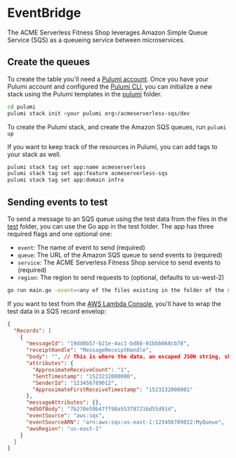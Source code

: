 # EventBridge

The ACME Serverless Fitness Shop leverages Amazon Simple Queue Service (SQS) as a queueing service between microservices.

## Create the queues

To create the table you'll need a [Pulumi account](https://app.pulumi.com/signup). Once you have your Pulumi account and configured the [Pulumi CLI](https://www.pulumi.com/docs/get-started/aws/install-pulumi/), you can initialize a new stack using the Pulumi templates in the [pulumi](./pulumi) folder.

```bash
cd pulumi
pulumi stack init <your pulumi org>/acmeserverless-sqs/dev
```

To create the Pulumi stack, and create the Amazon SQS queues, run `pulumi up`

If you want to keep track of the resources in Pulumi, you can add tags to your stack as well.

```bash
pulumi stack tag set app:name acmeserverless
pulumi stack tag set app:feature acmeserverless-sqs
pulumi stack tag set app:domain infra
```

## Sending events to test

To send a message to an SQS queue using the test data from the files in the [test](./test/) folder, you can use the Go app in the test folder. The app has three required flags and one optional one:

* `event`: The name of event to send (required)
* `queue`: The URL of the Amazon SQS queue to send events to (required)
* `service`: The ACME Serverless Fitness Shop service to send events to (required)
* `region`: The region to send requests to (optional, defaults to us-west-2)

```bash
go run main.go -event=<any of the files existing in the folder of the specific service> -queue=<url of the sqs queue> -service=<name of the service>
```

If you want to test from the [AWS Lambda Console](https://console.aws.amazon.com/lambda/home), you'll have to wrap the test data in a SQS record envelop:

```json
{
  "Records": [
    {
      "messageId": "19dd0b57-b21e-4ac1-bd88-01bbb068cb78",
      "receiptHandle": "MessageReceiptHandle",
      "body": "", // This is where the data, an escaped JSON string, should be pasted
      "attributes": {
        "ApproximateReceiveCount": "1",
        "SentTimestamp": "1523232000000",
        "SenderId": "123456789012",
        "ApproximateFirstReceiveTimestamp": "1523232000001"
      },
      "messageAttributes": {},
      "md5OfBody": "7b270e59b47ff90a553787216d55d91d",
      "eventSource": "aws:sqs",
      "eventSourceARN": "arn:aws:sqs:us-east-1:123456789012:MyQueue",
      "awsRegion": "us-east-1"
    }
  ]
}
```
